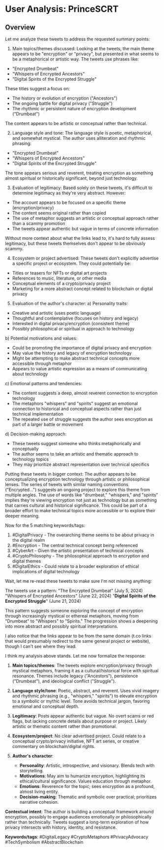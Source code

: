 # User Analysis: PrinceSCRT

## Overview

<think>
Let me analyze these tweets to address the requested summary points:

1. Main topics/themes discussed:
Looking at the tweets, the main theme appears to be "encryption" or "privacy", but presented in what seems to be a metaphorical or artistic way. The tweets use phrases like:
- "Encrypted Drumbeat"
- "Whispers of Encrypted Ancestors"
- "Digital Spirits of the Encrypted Struggle"

These titles suggest a focus on:
- The history or evolution of encryption ("Ancestors")
- The ongoing battle for digital privacy ("Struggle")
- The rhythmic or persistent nature of encryption development ("Drumbeat")

The content appears to be artistic or conceptual rather than technical.

2. Language style and tone:
The language style is poetic, metaphorical, and somewhat mystical. The author uses alliteration and rhythmic phrasing:
- "Encrypted Drumbeat"
- "Whispers of Encrypted Ancestors"
- "Digital Spirits of the Encrypted Struggle"

The tone appears serious and reverent, treating encryption as something almost spiritual or historically significant, beyond just technology.

3. Evaluation of legitimacy:
Based solely on these tweets, it's difficult to determine legitimacy as they're very abstract. However:
- The account appears to be focused on a specific theme (encryption/privacy)
- The content seems original rather than copied
- The use of metaphor suggests an artistic or conceptual approach rather than a scammy promotion
- The tweets appear authentic but vague in terms of concrete information

Without more context about what the links lead to, it's hard to fully assess legitimacy, but these tweets themselves don't appear to be obviously scammy.

4. Ecosystem or project advertised:
These tweets don't explicitly advertise a specific project or ecosystem. They could potentially be:
- Titles or teasers for NFTs or digital art projects
- References to music, literature, or other media
- Conceptual elements of a crypto/privacy project
- Marketing for a more abstract concept related to blockchain or digital privacy

5. Evaluation of the author's character:
a) Personality traits: 
- Creative and artistic (uses poetic language)
- Thoughtful and contemplative (focuses on history and legacy)
- Interested in digital privacy/encryption (consistent theme)
- Possibly philosophical or spiritual in approach to technology

b) Potential motivations and values:
- Could be promoting the importance of digital privacy and encryption
- May value the history and legacy of encryption technology
- Might be attempting to make abstract technical concepts more accessible through metaphor
- Appears to value artistic expression as a means of communicating about technology

c) Emotional patterns and tendencies:
- The content suggests a deep, almost reverent connection to encryption technology
- The metaphors "whispers" and "spirits" suggest an emotional connection to historical and conceptual aspects rather than just technical implementation
- The repeated use of struggle suggests the author sees encryption as part of a larger battle or movement

d) Decision-making approach:
- These tweets suggest someone who thinks metaphorically and conceptually
- The author seems to take an artistic and thematic approach to technology topics
- They may prioritize abstract representation over technical specifics

Putting these tweets in bigger context:
The author appears to be conceptualizing encryption technology through artistic or philosophical lenses. The series of tweets with similar naming conventions ("Encrypted...") suggests an ongoing project to explore this theme from multiple angles. The use of words like "drumbeat," "whispers," and "spirits" implies they're viewing encryption not just as technology but as something that carries cultural and historical significance. This could be part of a broader effort to make technical topics more accessible or to explore their deeper meaning.

Now for the 5 matching keywords/tags:
1. #DigitalPrivacy - The overarching theme seems to be about privacy in the digital realm
2. #Encryption - The central technical concept being referenced
3. #CyberArt - Given the artistic presentation of technical concepts
4. #CryptoPhilosophy - The philosophical approach to encryption and digital themes
5. #DigitalEthics - Could relate to a broader exploration of ethical implications of digital technology

Wait, let me re-read these tweets to make sure I'm not missing anything:

The tweets use a pattern:
"The Encrypted Drumbeat" (July 5, 2024)
"Whispers of Encrypted Ancestors" (June 22, 2024)
"**Digital Spirits of the Encrypted Struggle**" (June 21, 2024)

This pattern suggests someone exploring the concept of encryption through increasingly mystical or ethereal metaphors, moving from "Drumbeat" to "Whispers" to "Spirits." The progression shows a deepening into more abstract and possibly spiritual interpretations.

I also notice that the links appear to be from the same domain (t.co links that would presumably redirect to the same general project or website), though I can't see where they lead.

I think my analysis above stands. Let me now formalize the response:
</think>

1. **Main topics/themes**: The tweets explore encryption/privacy through mystical metaphors, framing it as a cultural/historical force with spiritual resonance. Themes include legacy ("Ancestors"), persistence ("Drumbeat"), and ideological conflict ("Struggle").  

2. **Language style/tone**: Poetic, abstract, and reverent. Uses vivid imagery and rhythmic phrasing (e.g., "whispers," "spirits") to elevate encryption to a symbolic or mythic level. Tone avoids technical jargon, favoring emotional and conceptual depth.  

3. **Legitimacy**: Posts appear authentic but vague. No overt scams or red flags, but lacking concrete details about purpose or project. Likely artistic or thematic content rather than promotional.  

4. **Ecosystem/project**: No clear advertised project. Could relate to a conceptual crypto/privacy initiative, NFT art series, or creative commentary on blockchain/digital rights.  

5. **Author's character**:  
   - **Personality**: Artistic, introspective, and visionary. Blends tech with storytelling.  
   - **Motivations**: May aim to humanize encryption, highlighting its ethical/cultural significance. Values education through metaphor.  
   - **Emotions**: Reverence for the topic; sees encryption as a profound, almost living entity.  
   - **Decision-making**: Thematic and symbolic over practical; prioritizes narrative cohesion.  

**Contextual intent**: The author is building a conceptual framework around encryption, possibly to engage audiences emotionally or philosophically rather than technically. Tweets suggest a long-term exploration of how privacy intersects with history, identity, and resistance.  

**Keywords/tags**: #DigitalLegacy #CryptoMetaphors #PrivacyAdvocacy #TechSymbolism #AbstractBlockchain